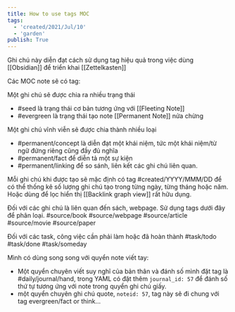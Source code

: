 ```yaml
---
title: How to use tags MOC
tags:
  - 'created/2021/Jul/10'
  - 'garden'
publish: True
---
```


Ghi chú này diễn đạt cách sử dụng tag hiệu quả trong việc dùng [[Obsidian]] để triển khai [[Zettelkasten]]

Các MOC note sẽ có tag:

Một ghi chú sẽ được chia ra nhiều trạng thái
- #seed là trạng thái cơ bản tương ứng với [[Fleeting Note]]
- #evergreen là trạng thái tạo note [[Permanent Note]] nửa chừng

Một ghi chú vĩnh viễn sẽ được chia thành nhiều loại
- #permanent/concept là diễn đạt một khái niệm, tức một khái niệm/từ ngữ đứng riêng cũng đầy đủ nghĩa
- #permanent/fact để diễn tả một sự kiện
- #permanent/linking để so sánh, liên kết các ghi chú liên quan.

Mỗi ghi chú khi được tạo sẽ mặc định có tag
#created/YYYY/MMM/DD để có thể thống kê số lượng ghi chú tạo trong từng ngày, từng tháng hoặc năm. Hoặc dùng để lọc hiển thị [[Backlink graph view]] rất hữu dụng.

Đối với các ghi chú là liên quan đến sách, webpage. Sử dụng tags dưới đây để phân loại.
#source/book 
#source/webpage 
#source/article 
#source/movie 
#source/paper 

Đối với các task, công việc cần phải làm hoặc đã hoàn thành
#task/todo 
#task/done
#task/someday

Mình có dùng song song với quyển note viết tay:
- Một quyển chuyên viết suy nghĩ của bản thân và đánh số mình đặt tag là #daily/journal/hand, trong YAML có đặt thêm `journal_id: 57` để đánh số thứ tự tương ứng với note trong quyển ghi chú giấy.
- một quyển chuyên ghi chú quote, `noteid: 57`, tag này sẽ đi chung với tag evergreen/fact or think...